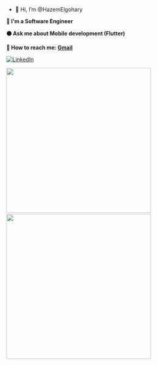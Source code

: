 - 👋 Hi, I’m @HazemElgohary

**🔵 I'm a Software Engineer**   

**🟠 Ask me about Mobile development (Flutter)**

**🔵 How to reach me:  <a href="hazemelgohary471@gmail.com" target="_blanck"> Gmail </a>**



[![LinkedIn](https://img.shields.io/badge/LinkedIn-000000?style=for-the-badge&logo=LinkedIn&logoColor=white)](https://www.linkedin.com/in/hazem-elgohary)



<div> 
  <img width="380" src="https://github-readme-stats.vercel.app/api?username=HazemElgohary&show_icons=true&theme=radical"/> &nbsp;
  <img width="380" src="http://github-readme-streak-stats.herokuapp.com?user=HazemElgohary&theme=radical&date_format=M%20j%5B%2C%20Y%5D"/>
</div>
